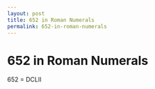```yaml
---
layout: post
title: 652 in Roman Numerals
permalink: 652-in-roman-numerals
---
```


# 652 in Roman Numerals

652 = DCLII
